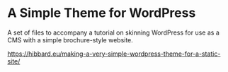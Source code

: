 # A Simple Theme for WordPress

A set of files to accompany a tutorial on skinning WordPress for use as a CMS with a simple brochure-style website.

https://hibbard.eu/making-a-very-simple-wordpress-theme-for-a-static-site/
